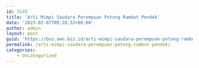 ```yaml
---
id: 3145
title: 'Arti Mimpi Saudara Perempuan Potong Rambut Pendek'
date: '2023-02-07T09:28:32+00:00'
author: admin
layout: post
guid: 'https://bos.awn.biz.id/arti-mimpi-saudara-perempuan-potong-rambut-pendek/'
permalink: /arti-mimpi-saudara-perempuan-potong-rambut-pendek/
categories:
    - Uncategorized
---
```



